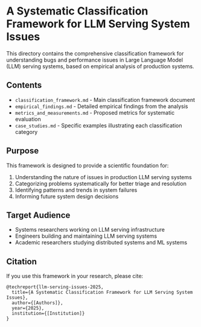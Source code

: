 # A Systematic Classification Framework for LLM Serving System Issues

This directory contains the comprehensive classification framework for understanding bugs and performance issues in Large Language Model (LLM) serving systems, based on empirical analysis of production systems.

## Contents

- `classification_framework.md` - Main classification framework document
- `empirical_findings.md` - Detailed empirical findings from the analysis
- `metrics_and_measurements.md` - Proposed metrics for systematic evaluation
- `case_studies.md` - Specific examples illustrating each classification category

## Purpose

This framework is designed to provide a scientific foundation for:
1. Understanding the nature of issues in production LLM serving systems
2. Categorizing problems systematically for better triage and resolution
3. Identifying patterns and trends in system failures
4. Informing future system design decisions

## Target Audience

- Systems researchers working on LLM serving infrastructure
- Engineers building and maintaining LLM serving systems
- Academic researchers studying distributed systems and ML systems

## Citation

If you use this framework in your research, please cite:
```
@techreport{llm-serving-issues-2025,
  title={A Systematic Classification Framework for LLM Serving System Issues},
  author={[Authors]},
  year={2025},
  institution={[Institution]}
}
```